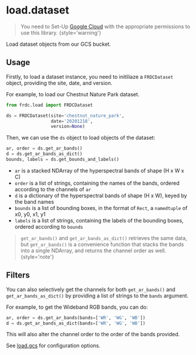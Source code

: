 # load.dataset

> You need to Set-Up [Google Cloud](Getting-Started.md#gcloud) with the
> appropriate permissions to use this library.
> {style='warning'}

<tldr>
Load dataset objects from our GCS bucket.
</tldr>

## Usage

Firstly, to load a dataset instance, you need to
initiliaze a `FRDCDataset` object, providing the site, date, and
version.

For example, to load our Chestnut Nature Park dataset. 

```python
from frdc.load import FRDCDataset

ds = FRDCDataset(site='chestnut_nature_park',
                 date='20201218',
                 version=None)
```

Then, we can use the `ds` object to load objects of the dataset:

```python
ar, order = ds.get_ar_bands()
d = ds.get_ar_bands_as_dict()
bounds, labels = ds.get_bounds_and_labels()
```

- `ar` is a stacked NDArray of the hyperspectral bands of shape (H x W x C)
- `order` is a list of strings, containing the names of the bands, ordered
  according to the channels of `ar`
- `d` is a dictionary of the hyperspectral bands of shape (H x W), keyed by
  the band names
- `bounds` is a list of bounding boxes, in the format of `Rect`, a
  `namedtuple` of x0, y0, x1, y1
- `labels` is a list of strings, containing the labels of the bounding boxes,
  ordered according to `bounds`

> `get_ar_bands()` and `get_ar_bands_as_dict()` retrieves the same data, but
> `get_ar_bands()` is a convenience function that stacks the bands into a single
> NDArray, and returns the channel order as well.
{style='note'}

## Filters

You can also selectively get the channels for both `get_ar_bands()` and
`get_ar_bands_as_dict()` by providing a list of strings to the `bands`
argument.

For example, to get the Wideband RGB bands, you can do:

```python
ar, order = ds.get_ar_bands(bands=['WR', 'WG', 'WB'])
d = ds.get_ar_bands_as_dict(bands=['WR', 'WG', 'WB'])
```

This will also alter the channel order to the order of the bands provided.

See [load.gcs](load.gcs.md#configuration) for configuration options.
